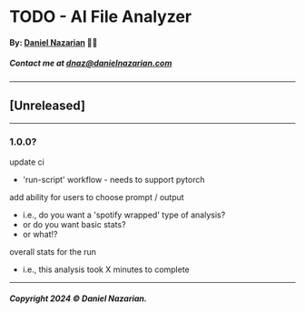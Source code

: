 # TODO - AI File Analyzer
#### By: [Daniel Nazarian](https://www.danielnazarian.com) 🐧👹
##### Contact me at <dnaz@danielnazarian.com>

-------------------------------------------------------
## [Unreleased]
-----
### 1.0.0?




update ci
- 'run-script' workflow - needs to support pytorch


add ability for users to choose prompt / output
- i.e., do you want a 'spotify wrapped' type of analysis?
- or do you want basic stats?
- or what!?



overall stats for the run
- i.e., this analysis took X minutes to complete
  


-------------------------------------------------------

##### Copyright 2024 © Daniel Nazarian.
